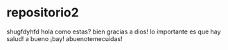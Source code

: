# repositorio2
shugfdyhfd
hola como estas?
bien gracias a dios!
lo importante es que hay salud!
a bueno ¡bay!
abuenotemecuidas!

